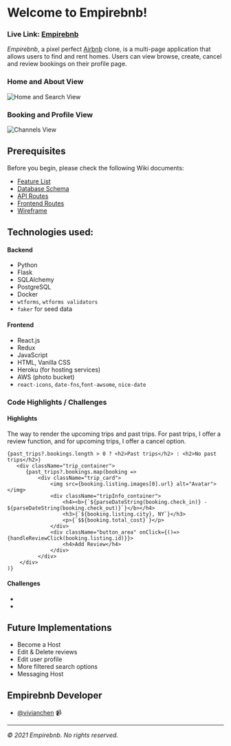 # Welcome to Empirebnb!

### **Live Link: [Empirebnb](https://empirebnb.herokuapp.com/)**

_Empirebnb_, a pixel perfect [Airbnb](https://www.airbnb.com/) clone, is a multi-page application that allows users to find and rent homes. Users can view browse, create, cancel and review bookings on their profile page.

### Home and About View
![Home and Search View](react-app/public/home_about.gif)

### Booking and Profile View
![Channels View](react-app/public/channels.gif)

## Prerequisites

Before you begin, please check the following Wiki documents:
* [Feature List](https://github.com/QCHEN0407/EmpireBnB/wiki/MVP-Feature-List)
* [Database Schema](https://github.com/QCHEN0407/EmpireBnB/wiki/Database-Schema)
* [API Routes](https://github.com/QCHEN0407/EmpireBnB/wiki/API-Routes)
* [Frontend Routes](https://github.com/QCHEN0407/EmpireBnB/wiki/Frontend-Routes)
* [Wireframe](https://github.com/QCHEN0407/EmpireBnB/wiki/Wire-Frames)

## Technologies used:
#### Backend
* Python
* Flask
* SQLAlchemy
* PostgreSQL
* Docker
* `wtforms`, `wtforms validators`
* `faker` for seed data

#### Frontend
* React.js
* Redux
* JavaScript
* HTML, Vanilla CSS
* Heroku (for hosting services)
* AWS (photo bucket)
* `react-icons`, `date-fns`,`font-awsome`, `nice-date`

### Code Highlights / Challenges

#### Highlights 

The way to render the upcoming trips and past trips. For past trips, I offer a review function, and for upcoming trips, I offer a cancel option.
```
{past_trips?.bookings.length > 0 ? <h2>Past trips</h2> : <h2>No past trips</h2>}
   <div className="trip_container">
      {past_trips?.bookings.map(booking =>
          <div className="trip_card">
              <img src={booking.listing.images[0].url} alt="Avatar"></img>
              <div className="tripInfo_container">
                  <h4><b>{`${parseDateString(booking.check_in)} - ${parseDateString(booking.check_out)}`}</b></h4>
                  <h3>{`${booking.listing.city}, NY`}</h3>
                  <p>{`$${booking.total_cost}`}</p>
              </div>
              <div className="button_area" onClick={()=>{handleReviewClick(booking.listing.id)}}>
                  <h4>Add Review</h4>
              </div>
          </div>
    </div>
)}
```


#### Challenges
* 

* 

## Future Implementations 
- Become a Host
- Edit & Delete reviews
- Edit user profile
- More filtered search options
- Messaging Host

## Empirebnb Developer
- [@vivianchen](https://github.com/QCHEN0407) 📹

---
_© 2021 Empirebnb. No rights reserved._
